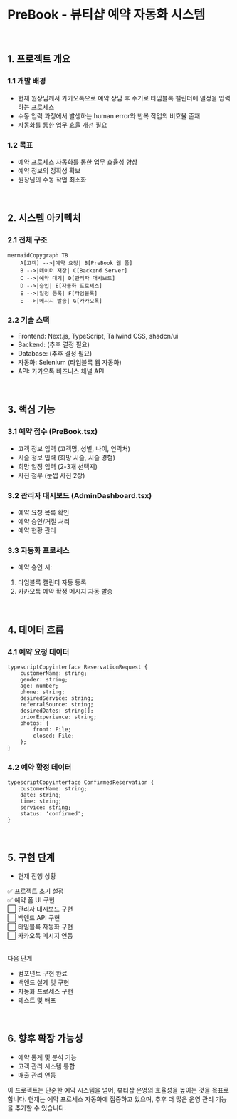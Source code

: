 # PreBook - 뷰티샵 예약 자동화 시스템
<br>

## 1. 프로젝트 개요
### 1.1 개발 배경

- 현재 원장님께서 카카오톡으로 예약 상담 후 수기로 타임블록 캘린더에 일정을 입력하는 프로세스
- 수동 입력 과정에서 발생하는 human error와 반복 작업의 비효율 존재
- 자동화를 통한 업무 효율 개선 필요

### 1.2 목표

- 예약 프로세스 자동화를 통한 업무 효율성 향상
- 예약 정보의 정확성 확보
- 원장님의 수동 작업 최소화

<br>

## 2. 시스템 아키텍처
### 2.1 전체 구조
```
mermaidCopygraph TB
    A[고객] -->|예약 요청| B[PreBook 웹 폼]
    B -->|데이터 저장| C[Backend Server]
    C -->|예약 대기| D[관리자 대시보드]
    D -->|승인| E[자동화 프로세스]
    E -->|일정 등록| F[타임블록]
    E -->|메시지 발송| G[카카오톡]
```

### 2.2 기술 스택

- Frontend: Next.js, TypeScript, Tailwind CSS, shadcn/ui
- Backend: (추후 결정 필요)
- Database: (추후 결정 필요)
- 자동화: Selenium (타임블록 웹 자동화)
- API: 카카오톡 비즈니스 채널 API

<br>

## 3. 핵심 기능
### 3.1 예약 접수 (PreBook.tsx)

- 고객 정보 입력 (고객명, 성별, 나이, 연락처)
- 시술 정보 입력 (희망 시술, 시술 경험)
- 희망 일정 입력 (2-3개 선택지)
- 사진 첨부 (눈썹 사진 2장)

### 3.2 관리자 대시보드 (AdminDashboard.tsx)

- 예약 요청 목록 확인
- 예약 승인/거절 처리
- 예약 현황 관리

### 3.3 자동화 프로세스

- 예약 승인 시:

1. 타임블록 캘린더 자동 등록
2. 카카오톡 예약 확정 메시지 자동 발송

<br>

## 4. 데이터 흐름
### 4.1 예약 요청 데이터
```
typescriptCopyinterface ReservationRequest {
    customerName: string;
    gender: string;
    age: number;
    phone: string;
    desiredService: string;
    referralSource: string;
    desiredDates: string[];
    priorExperience: string;
    photos: {
        front: File;
        closed: File;
    };
}
```

### 4.2 예약 확정 데이터
```
typescriptCopyinterface ConfirmedReservation {
    customerName: string;
    date: string;
    time: string;
    service: string;
    status: 'confirmed';
}
```

<br>

## 5. 구현 단계
- 현재 진행 상황

✅ 프로젝트 초기 설정<br>
✅ 예약 폼 UI 구현<br>
⬜ 관리자 대시보드 구현<br>
⬜ 백엔드 API 구현<br>
⬜ 타임블록 자동화 구현<br>
⬜ 카카오톡 메시지 연동<br>

<br>
다음 단계

- 컴포넌트 구현 완료
- 백엔드 설계 및 구현
- 자동화 프로세스 구현
- 테스트 및 배포

<br>

## 6. 향후 확장 가능성

- 예약 통계 및 분석 기능
- 고객 관리 시스템 통합
- 매출 관리 연동

이 프로젝트는 단순한 예약 시스템을 넘어, 뷰티샵 운영의 효율성을 높이는 것을 목표로 합니다. 현재는 예약 프로세스 자동화에 집중하고 있으며, 추후 더 많은 운영 관리 기능을 추가할 수 있습니다.
